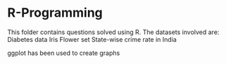 # R-Programming
This folder contains questions solved using R. The datasets involved are:
Diabetes data
Iris Flower set
State-wise crime rate in India

ggplot has been used to create graphs
